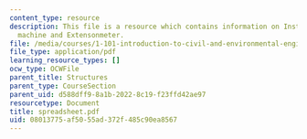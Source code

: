 ```yaml
---
content_type: resource
description: This file is a resource which contains information on Instron testing
  machine and Extensonmeter.
file: /media/courses/1-101-introduction-to-civil-and-environmental-engineering-design-i-fall-2006/08013775af5055ad372f485c90ea8567_spreadsheet.pdf
file_type: application/pdf
learning_resource_types: []
ocw_type: OCWFile
parent_title: Structures
parent_type: CourseSection
parent_uid: d588dff9-8a1b-2022-8c19-f23ffd42ae97
resourcetype: Document
title: spreadsheet.pdf
uid: 08013775-af50-55ad-372f-485c90ea8567
---
```

